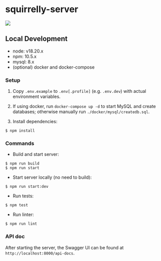 # squirrelly-server

![](https://github.com/SquirrellySquirrel/squirrelly-server/actions/workflows/node.js.yml/badge.svg)

## Local Development

- node: v18.20.x
- npm: 10.5.x
- mysql: 8.x
- (optional) docker and docker-compose

### Setup

1. Copy `.env.example` to `.env[.profile]` (e.g. `.env.dev`) with actual environment variables.

2. If using docker, run `docker-compose up -d` to start MySQL and create databases; otherwise manually run `./docker/mysql/createdb.sql`.

3. Install dependencies:

```console
$ npm install
```

### Commands

- Build and start server:

```console
$ npm run build
$ npm run start
```

- Start server locally (no need to build):

```console
$ npm run start:dev
```

- Run tests:

```console
$ npm test
```

- Run linter:

```console
$ npm run lint
```

### API doc

After starting the server, the Swagger UI can be found at `http://localhost:8000/api-docs`.
